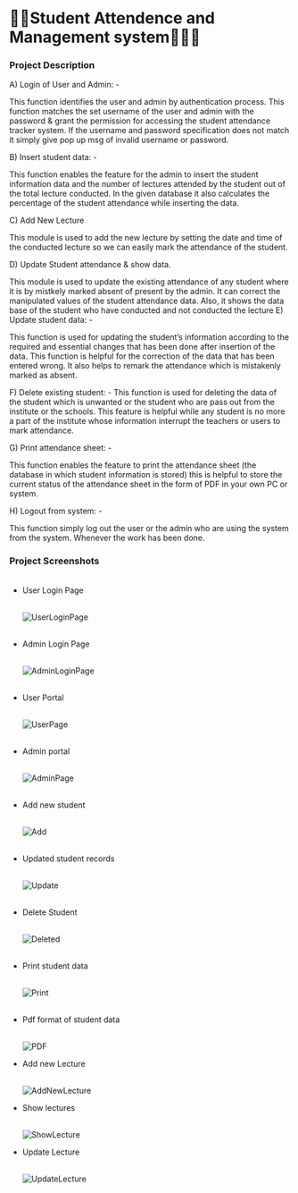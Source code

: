 # 👩‍🎓Student Attendence and Management system👨‍🎓✅
<h3>Project Description</h3>
<p>
A) Login of User and Admin: -
  
This function identifies the user and admin by authentication process. This function matches the set username of the user and admin with the password & grant the permission for accessing the student attendance tracker system. If the username and password specification does not match it simply give pop up msg of invalid username or password.

B)	Insert student data: -

This function enables the feature for the admin to insert the student information data and the number of lectures attended by the student out of the total lecture conducted. In the given database it also calculates the percentage of the student attendance while inserting the data.

C)	Add New Lecture

This module is used to add the new lecture by setting the date and time of the conducted lecture so we can easily mark the attendance of the student.

D)	Update Student attendance & show data.

This module is used to update the existing attendance of any student where it is by mistkely marked absent of present by the admin. It can correct the manipulated values of the student attendance data. Also, it shows the data base of the student who have conducted and not conducted the lecture
E)	Update student data: -

This function is used for updating the student’s information according to the required and essential changes that has been done after insertion of the data. This function is helpful for the correction of the data that has been entered wrong. It also helps to remark the attendance which is mistakenly marked as absent.

F)	Delete existing student: -
This function is used for deleting the data of the student which is unwanted or the student who are pass out from the institute or the schools. This feature is helpful while any student is no more a part of the institute whose information interrupt the teachers or users to mark attendance.

G)	Print attendance sheet: -

This function enables the feature to print the attendance sheet (the database in which student information is stored) this is helpful to store the current status of the attendance sheet in the form of PDF in your own PC or system.

H)	Logout from system: -

This function simply log out the user or the admin who are using the system from the system. Whenever the work has been done. 

<h3>Project Screenshots</h3>
</p>
<ul>
  <br>
  <li>User Login Page</li>
  <br>
  
  ![UserLoginPage](https://github.com/HarshalHK77/Student-Attendence-and-Management-system/assets/82582591/f749315f-5160-421e-a673-a329790f995b)
  
  <br>
  <li>Admin Login Page</li>
  <br>
  
  ![AdminLoginPage](https://github.com/HarshalHK77/Student-Attendence-and-Management-system/assets/82582591/be4c3b86-76e3-44ca-9031-45ddbde98432)

  <br>
  <li>User Portal</li>
  <br>
  
  ![UserPage](https://github.com/HarshalHK77/Student-Attendence-and-Management-system/assets/82582591/381ecc38-c9d0-4857-8942-343ffade1414)

  <br>
  <li>Admin portal</li>
  <br>
  
![AdminPage](https://github.com/HarshalHK77/Student-Attendence-and-Management-system/assets/82582591/cac1f363-1a8d-4c37-bcee-624f7743ddf7)

<br>
  <li>Add new student</li>
  <br>
  
![Add](https://github.com/HarshalHK77/Student-Attendence-and-Management-system/assets/82582591/6c9396b2-b56b-447b-9874-e5b972060fc0)

<br>
  <li>Updated student records</li>
  <br>
  
![Update](https://github.com/HarshalHK77/Student-Attendence-and-Management-system/assets/82582591/36c01a3f-3315-4f2b-b6a2-00f13f969f23)

<br>
  <li>Delete Student</li>
  <br>
  
![Deleted](https://github.com/HarshalHK77/Student-Attendence-and-Management-system/assets/82582591/7555ba9f-7d97-4abb-aaf2-8d639f3fb15b)

<br>
  <li>Print student data</li>
  <br>
  
![Print](https://github.com/HarshalHK77/Student-Attendence-and-Management-system/assets/82582591/c998a751-6d58-4e9a-a03c-a1488fec081b)

<br>
  <li>Pdf format of student data</li>
  <br>
  
![PDF](https://github.com/HarshalHK77/Student-Attendence-and-Management-system/assets/82582591/dcf5b832-1024-4d01-8c53-6cb81c28026c)
<br>
  <li>Add new Lecture</li>
  <br>
  
![AddNewLecture](https://github.com/HarshalHK77/Student-Attendence-and-Management-system/assets/82582591/51dcf3ac-e02b-4df5-9111-44604a4c2dc3)
<br>
  <li>Show lectures</li>
  <br>

![ShowLecture](https://github.com/HarshalHK77/Student-Attendence-and-Management-system/assets/82582591/499c4eb5-3f9e-420f-9ce3-a5c3c3974eac)
<br>
  <li>Update Lecture</li>
  <br>
  
![UpdateLecture](https://github.com/HarshalHK77/Student-Attendence-and-Management-system/assets/82582591/9f5572a7-39ac-41a2-be1e-f6dd1b2b2de8)

</ul>
